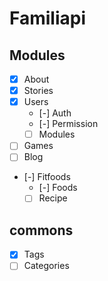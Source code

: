 # Familiapi

## Modules
- [x] About
- [X] Stories
- [x] Users
  - [-] Auth
  - [-] Permission
  - [ ] Modules
- [ ] Games
- [ ] Blog
- [-] Fitfoods
  - [-] Foods
  - [ ] Recipe

## commons
- [x] Tags
- [ ] Categories

